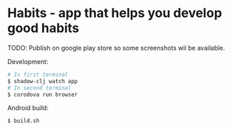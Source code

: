 # Habits - app that helps you develop good habits

TODO: Publish on google play store so some screenshots wil be available. 

Development:
```sh
# In first terminal
$ shadow-clj watch app
# In second terminal
$ corodova run browser
```

Android build:
```sh
$ build.sh
```